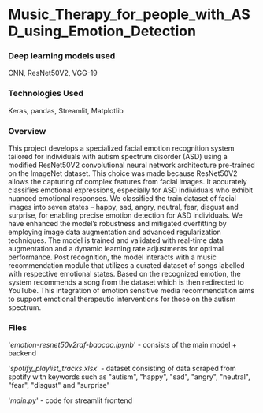 # Music_Therapy_for_people_with_ASD_using_Emotion_Detection
### Deep learning models used 
CNN, ResNet50V2, VGG-19 

### Technologies Used 
Keras, pandas, Streamlit, Matplotlib

### Overview
This project develops a specialized facial emotion recognition system tailored for individuals with autism spectrum disorder (ASD) using a modified ResNet50V2 convolutional neural network architecture pre-trained on the ImageNet dataset. This choice was made because ResNet50V2 allows the capturing of complex features from facial images. It accurately classifies emotional expressions, especially for ASD individuals who exhibit nuanced emotional responses. We classified the train dataset of facial images into seven states – happy, sad, angry, neutral, fear, disgust and surprise, for enabling precise emotion detection for ASD individuals. We have enhanced the model’s robustness and mitigated overfitting by employing image data augmentation and advanced regularization techniques. The model is trained and validated with real-time data augmentation and a dynamic learning rate adjustments for optimal performance. Post recognition, the model interacts with a music recommendation module that utilizes a curated dataset of songs labelled with respective emotional states. Based on the recognized emotion, the system recommends a song from the dataset which is then redirected to YouTube. This integration of emotion sensitive media recommendation aims to support emotional therapeutic interventions for those on the autism spectrum.

### Files
'_emotion-resnet50v2raf-baocao.ipynb_' - consists of the main model + backend

'_spotify_playlist_tracks.xlsx_' - dataset consisting of data scraped from spotify with keywords such as "autism", "happy", "sad", "angry", "neutral", "fear", "disgust" and "surprise"

'_main.py_' - code for streamlit frontend
